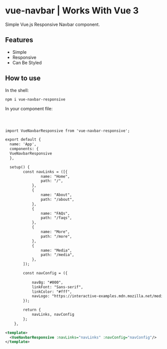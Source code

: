 # vue-navbar | Works With Vue 3

Simple Vue.js Responsive Navbar component.



## Features

- Simple
- Responsive
- Can Be Styled  




## How to use


In the shell:            

```
npm i vue-navbar-responsive
```
In your component file:
```xml



import VueNavbarResponsive from 'vue-navbar-responsive';

export default {
  name: 'App',
  components: {
  VueNavbarResponsive
  },

  setup() {
        const navLinks = ([{
                name: "Home",
                path: "/",
            },
            {
                name: "About",
                path: "/about",
            },
            {
                name: "FAQs",
                path: "/faqs",
            },
            {
                name: "More",
                path: "/more",
            },
            {
                name: "Media",
                path: "/media",
            },
        ]);

        const navConfig = ({
            
            navBg: "#000",
            linkFont: "Sans-serif",
            linkColor: "#fff",
            navLogo: "https://interactive-examples.mdn.mozilla.net/media/cc0-images/grapefruit-slice-332-332.jpg",
        });

        return {
            navLinks, navConfig
        };
    },
```


```xml
<template>
  <VueNavbarResponsive :navLinks="navLinks" :navConfig="navConfig"/>
</template>
```



